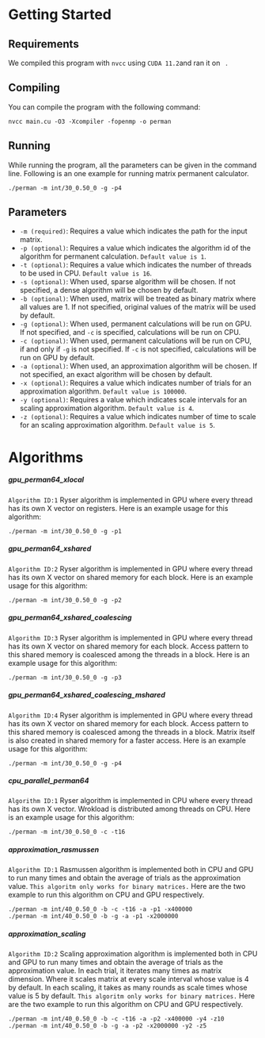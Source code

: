 Getting Started
=========
Requirements
----------------
We compiled this program with `nvcc` using `CUDA 11.2`and ran it on ` `. 

Compiling
----------
You can compile the program with the following command:
```
nvcc main.cu -O3 -Xcompiler -fopenmp -o perman
```

Running
----------
While running the program, all the parameters can be given in the command line. Following is an one example for running matrix permanent calculator.
```
./perman -m int/30_0.50_0 -g -p4
```

Parameters
----------
- `-m (required)`: Requires a value which indicates the path for the input matrix.
- `-p (optional)`: Requires a value which indicates the algorithm id of the algorithm for permanent calculation. `Default value is 1`.
- `-t (optional)`: Requires a value which indicates the number of threads to be used in CPU. `Default value is 16`.
- `-s (optional)`: When used, sparse algorithm will be chosen. If not specified, a dense algorithm will be chosen by default.
- `-b (optional)`: When used, matrix will be treated as binary matrix where all values are 1. If not specified, original values of the matrix will be used by default.
- `-g (optional)`: When used, permanent calculations will be run on GPU. If not specified, and `-c` is specified, calculations will be run on CPU.
- `-c (optional)`: When used, permanent calculations will be run on CPU, if and only if `-g` is not specified. If `-c` is not specified, calculations will be run on GPU by default.
- `-a (optional)`: When used, an approximation algorithm will be chosen. If not specified, an exact algorithm will be chosen by default.
- `-x (optional)`: Requires a value which indicates number of trials for an approximation algorithm. `Default value is 100000`.
- `-y (optional)`: Requires a value which indicates scale intervals for an scaling approximation algorithm. `Default value is 4`.
- `-z (optional)`: Requires a value which indicates number of time to scale for an scaling approximation algorithm. `Default value is 5`.

Algorithms
=========
##### gpu_perman64_xlocal
`Algorithm ID:1`
Ryser algorithm is implemented in GPU where every thread has its own X vector on registers. Here is an example usage for this algorithm:
```
./perman -m int/30_0.50_0 -g -p1
```
##### gpu_perman64_xshared
`Algorithm ID:2`
Ryser algorithm is implemented in GPU where every thread has its own X vector on shared memory for each block. Here is an example usage for this algorithm:
```
./perman -m int/30_0.50_0 -g -p2
```
##### gpu_perman64_xshared_coalescing
`Algorithm ID:3`
Ryser algorithm is implemented in GPU where every thread has its own X vector on shared memory for each block. Access pattern to this shared memory is coalesced among the threads in a block. Here is an example usage for this algorithm:
```
./perman -m int/30_0.50_0 -g -p3
```
##### gpu_perman64_xshared_coalescing_mshared
`Algorithm ID:4`
Ryser algorithm is implemented in GPU where every thread has its own X vector on shared memory for each block. Access pattern to this shared memory is coalesced among the threads in a block. Matrix itself is also created in shared memory for a faster access. Here is an example usage for this algorithm:
```
./perman -m int/30_0.50_0 -g -p4
```
##### cpu_parallel_perman64
`Algorithm ID:1`
Ryser algorithm is implemented in CPU where every thread has its own X vector. Wrokload is distributed among threads on CPU. Here is an example usage for this algorithm:
```
./perman -m int/30_0.50_0 -c -t16
```
##### approximation_rasmussen
`Algorithm ID:1`
Rasmussen algorithm is implemented both in CPU and GPU to run many times and obtain the average of trials as the approximation value. `This algoritm only works for binary matrices.` Here are the two example to run this algorithm on CPU and GPU respectively.
```
./perman -m int/40_0.50_0 -b -c -t16 -a -p1 -x400000
./perman -m int/40_0.50_0 -b -g -a -p1 -x2000000
```
##### approximation_scaling
`Algorithm ID:2`
Scaling approximation algorithm is implemented both in CPU and GPU to run many times and obtain the average of trials as the approximation value. In each trial, it iterates many times as matrix dimension. Where it scales matrix at every scale interval whose value is 4 by default. In each scaling, it takes as many rounds as scale times whose value is 5 by default. `This algoritm only works for binary matrices.` Here are the two example to run this algorithm on CPU and GPU respectively.
```
./perman -m int/40_0.50_0 -b -c -t16 -a -p2 -x400000 -y4 -z10
./perman -m int/40_0.50_0 -b -g -a -p2 -x2000000 -y2 -z5
```




